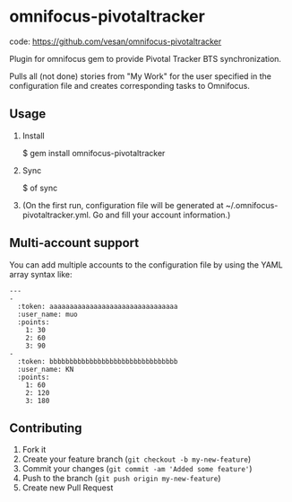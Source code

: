 # omnifocus-pivotaltracker

code: https://github.com/vesan/omnifocus-pivotaltracker

Plugin for omnifocus gem to provide Pivotal Tracker BTS synchronization.

Pulls all (not done) stories from "My Work" for the user specified in the
configuration file and creates corresponding tasks to Omnifocus.

## Usage

1. Install

    $ gem install omnifocus-pivotaltracker

2. Sync

    $ of sync

3. (On the first run, configuration file will be generated at 
   ~/.omnifocus-pivotaltracker.yml. Go and fill your account information.)

## Multi-account support

You can add multiple accounts to the configuration file by using the YAML array
syntax like:

    ---
    -
      :token: aaaaaaaaaaaaaaaaaaaaaaaaaaaaaaaa
      :user_name: muo
      :points:
        1: 30
        2: 60
        3: 90
    -
      :token: bbbbbbbbbbbbbbbbbbbbbbbbbbbbbbbb
      :user_name: KN
      :points:
        1: 60
        2: 120
        3: 180

## Contributing

1. Fork it
2. Create your feature branch (`git checkout -b my-new-feature`)
3. Commit your changes (`git commit -am 'Added some feature'`)
4. Push to the branch (`git push origin my-new-feature`)
5. Create new Pull Request
